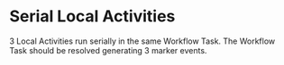 # Serial Local Activities

3 Local Activities run serially in the same Workflow Task.
The Workflow Task should be resolved generating 3 marker events.
